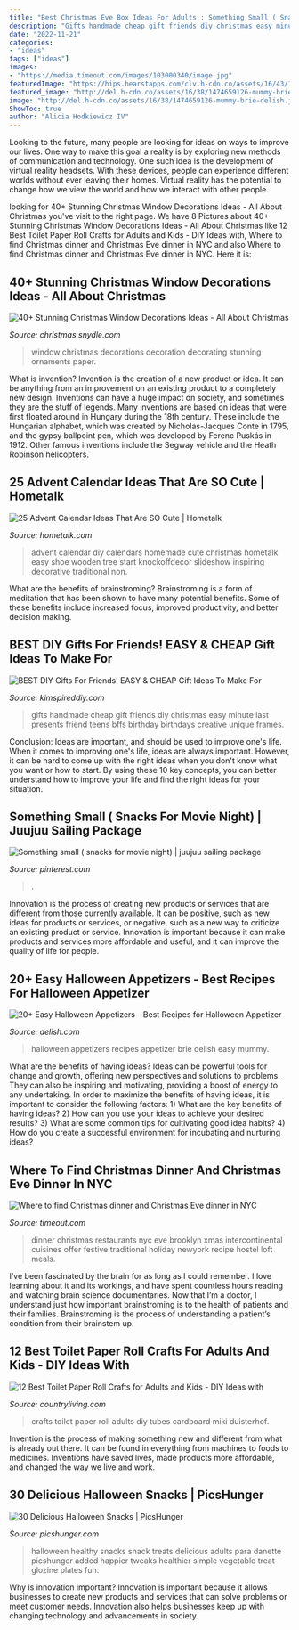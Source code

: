 ```yaml
---
title: "Best Christmas Eve Box Ideas For Adults : Something Small ( Snacks For Movie Night)"
description: "Gifts handmade cheap gift friends diy christmas easy minute last presents friend teens bffs birthday birthdays creative unique frames"
date: "2022-11-21"
categories:
- "ideas"
tags: ["ideas"]
images:
- "https://media.timeout.com/images/103000340/image.jpg"
featuredImage: "https://hips.hearstapps.com/clv.h-cdn.co/assets/16/43/1477599095-gallery-1476754495-clx010114indecorating07.jpg?crop=1.0xw:1xh;center,top&amp;resize=480:*"
featured_image: "http://del.h-cdn.co/assets/16/38/1474659126-mummy-brie-delish.jpg"
image: "http://del.h-cdn.co/assets/16/38/1474659126-mummy-brie-delish.jpg"
ShowToc: true
author: "Alicia Hodkiewicz IV"
---
```



Looking to the future, many people are looking for ideas on ways to improve our lives. One way to make this goal a reality is by exploring new methods of communication and technology. One such idea is the development of virtual reality headsets. With these devices, people can experience different worlds without ever leaving their homes. Virtual reality has the potential to change how we view the world and how we interact with other people.

	

		
looking for 40+ Stunning Christmas Window Decorations Ideas - All About Christmas you've visit to the right page. We have 8 Pictures about 40+ Stunning Christmas Window Decorations Ideas - All About Christmas like 12 Best Toilet Paper Roll Crafts for Adults and Kids - DIY Ideas with, Where to find Christmas dinner and Christmas Eve dinner in NYC and also Where to find Christmas dinner and Christmas Eve dinner in NYC. Here it is:
		
    
## 40+ Stunning Christmas Window Decorations Ideas - All About Christmas

<img loading=lazy src="http://christmas.snydle.com/files/2016/02/christmas-window-decoration-ideas-4.jpg" onerror="this.onerror=null;this.src='https://tse1.mm.bing.net/th?id=OIP.W4aU2WjuykOoplPhYQ2DjQHaJt&amp;pid=15.1';" alt="40+ Stunning Christmas Window Decorations Ideas - All About Christmas">

_Source: christmas.snydle.com_

>window christmas decorations decoration decorating stunning ornaments paper. 

	

What is invention?
Invention is the creation of a new product or idea. It can be anything from an improvement on an existing product to a completely new design. Inventions can have a huge impact on society, and sometimes they are the stuff of legends.
Many inventions are based on ideas that were first floated around in Hungary during the 18th century. These include the Hungarian alphabet, which was created by Nicholas-Jacques Conte in 1795, and the gypsy ballpoint pen, which was developed by Ferenc Puskás in 1912. Other famous inventions include the Segway vehicle and the Heath Robinson helicopters.

    
## 25 Advent Calendar Ideas That Are SO Cute | Hometalk

<img loading=lazy src="https://cdn-fastly.hometalk.com/media/2016/11/23/3619587/s-25-advent-calendar-ideas-that-are-so-cute.jpg?size=1600x1000&amp;nocrop=1" onerror="this.onerror=null;this.src='https://tse2.mm.bing.net/th?id=OIP.PgZTOB0p3hXApbbkkD5YzQHaKw&amp;pid=15.1';" alt="25 Advent Calendar Ideas That Are SO Cute | Hometalk">

_Source: hometalk.com_

>advent calendar diy calendars homemade cute christmas hometalk easy shoe wooden tree start knockoffdecor slideshow inspiring decorative traditional non. 

	

What are the benefits of brainstroming?
Brainstroming is a form of meditation that has been shown to have many potential benefits. Some of these benefits include increased focus, improved productivity, and better decision making.

    
## BEST DIY Gifts For Friends! EASY &amp; CHEAP Gift Ideas To Make For

<img loading=lazy src="https://kimspireddiy.com/wp-content/uploads/2018/10/BEST-DIY-Gifts-For-Friends-EASY-and-CHEAP-Gift-Ideas-To-Make-For-Birthdays-Christmas-Gifts-Creative-and-Unique-Presents-That-Are-Cute-Last-Minute-Handmade-Ideas-BFFs-Teens-14.jpg" onerror="this.onerror=null;this.src='https://tse1.mm.bing.net/th?id=OIP.dQx6gjV5XZd_JiRNQHtoPgHaLH&amp;pid=15.1';" alt="BEST DIY Gifts For Friends! EASY &amp; CHEAP Gift Ideas To Make For">

_Source: kimspireddiy.com_

>gifts handmade cheap gift friends diy christmas easy minute last presents friend teens bffs birthday birthdays creative unique frames. 

	

Conclusion: Ideas are important, and should be used to improve one's life.
When it comes to improving one's life, ideas are always important. However, it can be hard to come up with the right ideas when you don't know what you want or how to start. By using these 10 key concepts, you can better understand how to improve your life and find the right ideas for your situation.

    
## Something Small ( Snacks For Movie Night) | Juujuu Sailing Package

<img loading=lazy src="https://i.pinimg.com/736x/15/10/13/151013922d76a4d22dbc41431a034c1e.jpg" onerror="this.onerror=null;this.src='https://tse2.mm.bing.net/th?id=OIP.kVME8OeBi3z4y6ZJT3a1UwHaJ3&amp;pid=15.1';" alt="Something small ( snacks for movie night) | juujuu sailing package">

_Source: pinterest.com_

>. 

	

Innovation is the process of creating new products or services that are different from those currently available. It can be positive, such as new ideas for products or services, or negative, such as a new way to criticize an existing product or service. Innovation is important because it can make products and services more affordable and useful, and it can improve the quality of life for people.

    
## 20+ Easy Halloween Appetizers - Best Recipes For Halloween Appetizer

<img loading=lazy src="http://del.h-cdn.co/assets/16/38/1474659126-mummy-brie-delish.jpg" onerror="this.onerror=null;this.src='https://tse2.mm.bing.net/th?id=OIP.htWT0SVpkHZcaODwUvR3pgHaLH&amp;pid=15.1';" alt="20+ Easy Halloween Appetizers - Best Recipes for Halloween Appetizer">

_Source: delish.com_

>halloween appetizers recipes appetizer brie delish easy mummy. 

	

What are the benefits of having ideas?
Ideas can be powerful tools for change and growth, offering new perspectives and solutions to problems. They can also be inspiring and motivating, providing a boost of energy to any undertaking. In order to maximize the benefits of having ideas, it is important to consider the following factors: 1) What are the key benefits of having ideas? 2) How can you use your ideas to achieve your desired results? 3) What are some common tips for cultivating good idea habits? 4) How do you create a successful environment for incubating and nurturing ideas?

    
## Where To Find Christmas Dinner And Christmas Eve Dinner In NYC

<img loading=lazy src="https://media.timeout.com/images/103000340/image.jpg" onerror="this.onerror=null;this.src='https://tse2.mm.bing.net/th?id=OIP.ytvhffDyuJTM3SXdoN-ZfgHaE7&amp;pid=15.1';" alt="Where to find Christmas dinner and Christmas Eve dinner in NYC">

_Source: timeout.com_

>dinner christmas restaurants nyc eve brooklyn xmas intercontinental cuisines offer festive traditional holiday newyork recipe hostel loft meals. 

	

I’ve been fascinated by the brain for as long as I could remember. I love learning about it and its workings, and have spent countless hours reading and watching brain science documentaries. Now that I’m a doctor, I understand just how important brainstroming is to the health of patients and their families. Brainstroming is the process of understanding a patient’s condition from their brainstem up.

    
## 12 Best Toilet Paper Roll Crafts For Adults And Kids - DIY Ideas With

<img loading=lazy src="https://hips.hearstapps.com/clv.h-cdn.co/assets/16/43/1477599095-gallery-1476754495-clx010114indecorating07.jpg?crop=1.0xw:1xh;center,top&amp;resize=480:*" onerror="this.onerror=null;this.src='https://tse2.mm.bing.net/th?id=OIP.20teIhXAnnB0DElfDTwBQwDIEs&amp;pid=15.1';" alt="12 Best Toilet Paper Roll Crafts for Adults and Kids - DIY Ideas with">

_Source: countryliving.com_

>crafts toilet paper roll adults diy tubes cardboard miki duisterhof. 

	

Invention is the process of making something new and different from what is already out there. It can be found in everything from machines to foods to medicines. Inventions have saved lives, made products more affordable, and changed the way we live and work.

    
## 30 Delicious Halloween Snacks | PicsHunger

<img loading=lazy src="http://www.picshunger.com/wp-content/uploads/2014/10/Healthy-halloween-snacks_1.jpg" onerror="this.onerror=null;this.src='https://tse2.mm.bing.net/th?id=OIP.Krk0s8tgDSLOzdhPzwKXIgHaIC&amp;pid=15.1';" alt="30 Delicious Halloween Snacks | PicsHunger">

_Source: picshunger.com_

>halloween healthy snacks snack treats delicious adults para danette picshunger added happier tweaks healthier simple vegetable treat glozine plates fun. 

	

Why is innovation important?
Innovation is important because it allows businesses to create new products and services that can solve problems or meet customer needs. Innovation also helps businesses keep up with changing technology and advancements in society.

